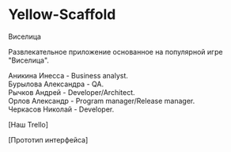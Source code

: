 # Yellow-Scaffold
<p>Виселица</p>

<p>Развлекательное приложение основанное на популярной игре "Виселица".</p>

<p>Аникина Инесса - Business analyst.<br>
Бурылова Александра - QA.<br> 
Рычков Андрей - Developer/Architect.<br>
Орлов Александр - Program manager/Release manager.<br>
Черкасов Николай - Developer.</p>

<p>[Наш Trello]<https://trello.com/yellowscaffold></p>
<p>[Прототип интерфейса]<https://drive.google.com/file/d/1lqRjrSUyEARpI4iGWxU4a9wa4tLSQlNw/view></p>